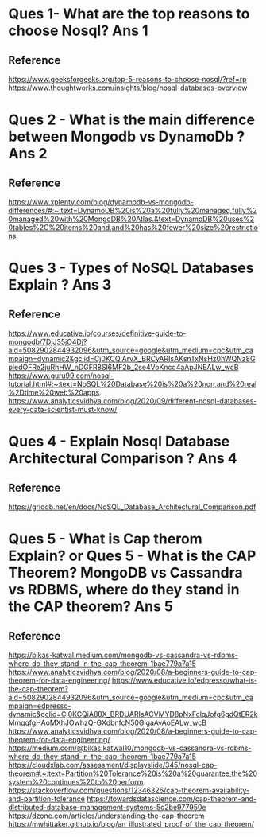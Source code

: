 Ques 1- What are the top reasons to choose Nosql?
Ans 1
=====
Reference
---------
https://www.geeksforgeeks.org/top-5-reasons-to-choose-nosql/?ref=rp
https://www.thoughtworks.com/insights/blog/nosql-databases-overview




Ques 2 - What is the main difference between Mongodb vs DynamoDb ?
Ans 2
======
Reference
---------
https://www.xplenty.com/blog/dynamodb-vs-mongodb-differences/#:~:text=DynamoDB%20is%20a%20fully%20managed,fully%20managed%20with%20MongoDB%20Atlas.&text=DynamoDB%20uses%20tables%2C%20items%20and,and%20has%20fewer%20size%20restrictions.




Ques 3 - Types of NoSQL Databases Explain ?
Ans 3
=====
Reference
---------
https://www.educative.io/courses/definitive-guide-to-mongodb/7DjJ35jO4Dj?aid=5082902844932096&utm_source=google&utm_medium=cpc&utm_campaign=dynamic2&gclid=Cj0KCQiArvX_BRCyARIsAKsnTxNsHz0hWQNz8GpledOFRe2juRhHW_nDGFR8Sl6MF2b_2se4VoKnco4aApJNEALw_wcB
https://www.guru99.com/nosql-tutorial.html#:~:text=NoSQL%20Database%20is%20a%20non,and%20real%2Dtime%20web%20apps.
https://www.analyticsvidhya.com/blog/2020/09/different-nosql-databases-every-data-scientist-must-know/



Ques 4 - Explain Nosql Database Architectural Comparison ?
Ans 4
======
Reference
---------
https://griddb.net/en/docs/NoSQL_Database_Architectural_Comparison.pdf




Ques 5 - What is Cap therom  Explain?
or
Ques 5 - What is the CAP Theorem? MongoDB vs Cassandra vs RDBMS, where do they stand in the CAP theorem?
Ans 5
=====
Reference
---------
https://bikas-katwal.medium.com/mongodb-vs-cassandra-vs-rdbms-where-do-they-stand-in-the-cap-theorem-1bae779a7a15
https://www.analyticsvidhya.com/blog/2020/08/a-beginners-guide-to-cap-theorem-for-data-engineering/
https://www.educative.io/edpresso/what-is-the-cap-theorem?aid=5082902844932096&utm_source=google&utm_medium=cpc&utm_campaign=edpresso-dynamic&gclid=Cj0KCQiA88X_BRDUARIsACVMYD8pNxFclqJofg6gdQtER2kMmqqfgHAoMXhJOwhzQ-GXdbnfcN50GigaAvAoEALw_wcB
https://www.analyticsvidhya.com/blog/2020/08/a-beginners-guide-to-cap-theorem-for-data-engineering/
https://medium.com/@bikas.katwal10/mongodb-vs-cassandra-vs-rdbms-where-do-they-stand-in-the-cap-theorem-1bae779a7a15
https://cloudxlab.com/assessment/displayslide/345/nosql-cap-theorem#:~:text=Partition%20Tolerance%20is%20a%20guarantee,the%20system%20continues%20to%20perform.
https://stackoverflow.com/questions/12346326/cap-theorem-availability-and-partition-tolerance
https://towardsdatascience.com/cap-theorem-and-distributed-database-management-systems-5c2be977950e
https://dzone.com/articles/understanding-the-cap-theorem
https://mwhittaker.github.io/blog/an_illustrated_proof_of_the_cap_theorem/